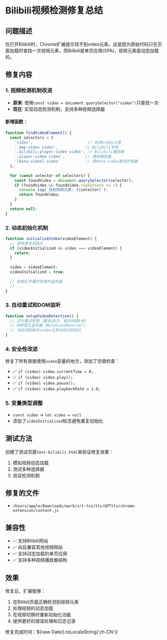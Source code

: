 # Bilibili视频检测修复总结

## 问题描述
在打开Bilibili时，Chrome扩展提示找不到video元素。这是因为原始代码只在页面加载时查找一次视频元素，而Bilibili是单页应用(SPA)，视频元素是动态加载的。

## 修复内容

### 1. 视频检测机制改进
- **原来**: 使用`const video = document.querySelector("video")`只查找一次
- **现在**: 实现动态检测机制，支持多种视频选择器

#### 新增函数：
```javascript
function findVideoElement() {
  const selectors = [
    'video',                        // 标准video元素
    '.bwp-video video',            // Bilibili专用
    '.bilibili-player-video video', // Bilibili播放器
    '.player-video video',         // 通用播放器
    '[data-video] video'           // 带data-video属性的容器
  ];
  
  for (const selector of selectors) {
    const foundVideo = document.querySelector(selector);
    if (foundVideo && foundVideo.readyState >= 1) {
      console.log(`找到视频元素: ${selector}`);
      return foundVideo;
    }
  }
  return null;
}
```

### 2. 动态初始化机制
```javascript
function initializeVideo(videoElement) {
  // 避免重复初始化
  if (videoInitialized && video === videoElement) {
    return;
  }
  
  video = videoElement;
  videoInitialized = true;
  
  // 初始化字幕栏和事件监听器
  // ...
}
```

### 3. 自动重试和DOM监听
```javascript
function setupVideoDetection() {
  // 定时重试机制（最多10次，每次间隔1秒）
  // DOM变化监听器（MutationObserver）
  // 当检测到新的video元素时自动初始化
}
```

### 4. 安全性改进
修复了所有直接使用`video`变量的地方，添加了空值检查：

- ✅ `if (video) video.currentTime = 0;`
- ✅ `if (video) video.play();`
- ✅ `if (video) video.pause();`
- ✅ `if (video) video.playbackRate = 1.0;`

### 5. 变量类型调整
- `const video` → `let video = null`
- 添加了`videoInitialized`标志避免重复初始化

## 测试方法
创建了测试页面`test-bilibili.html`来验证修复效果：
1. 模拟视频动态加载
2. 测试多种选择器
3. 验证检测机制

## 修复的文件
- `/Users/apple/Downloads/work/srt-tss/tts/GPTtts/chrome-extension/content.js`

## 兼容性
- ✅ 支持Bilibili网站
- ✅ 向后兼容其他视频网站
- ✅ 支持动态加载的单页应用
- ✅ 支持多种视频播放器结构

## 效果
修复后，扩展能够：
1. 在Bilibili页面正确检测到视频元素
2. 处理视频的动态加载
3. 在视频切换时重新初始化功能
4. 提供更好的错误处理和日志记录

修复完成时间：${new Date().toLocaleString('zh-CN')}
